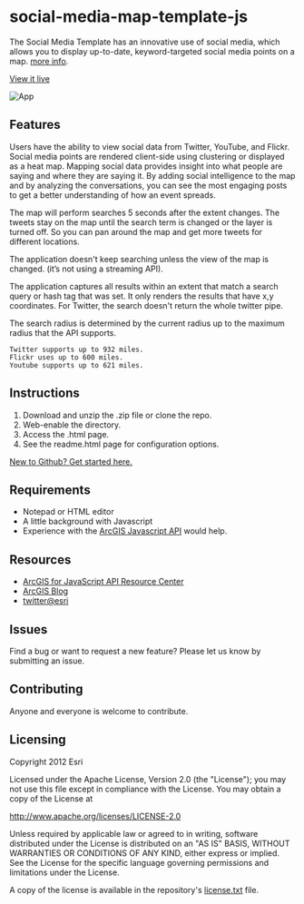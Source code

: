 # social-media-map-template-js

The Social Media Template has an innovative use of social media, which allows you to display up-to-date, keyword-targeted social media points on a map. [more info](http://www.arcgis.com/home/item.html?id=18230986538047b4b761715f0b5dd913).

[View it live](http://www.arcgis.com/apps/SocialMedia/index.html)

![App](https://raw.github.com/Esri/social-media-map-template-js/master/resources/item.png) 

## Features
Users have the ability to view social data from Twitter, YouTube, and Flickr. Social media points are rendered client-side using clustering or displayed as a heat map. Mapping social data provides insight into what people are saying and where they are saying it. By adding social intelligence to the map and by analyzing the conversations, you can see the most engaging posts to get a better understanding of how an event spreads.

The map will perform searches 5 seconds after the extent changes. The tweets stay on the map until the search term is changed or the layer is turned off. So you can pan around the map and get more tweets for different locations.

The application doesn't keep searching unless the view of the map is changed. (it’s not using a streaming API).

The application captures all results within an extent that match a search query or hash tag that was set. It only renders the results that have x,y coordinates. For Twitter, the search doesn't return the whole twitter pipe.

The search radius is determined by the current radius up to the maximum radius that the API supports.

    Twitter supports up to 932 miles.
    Flickr uses up to 600 miles.
    Youtube supports up to 621 miles.

## Instructions

1. Download and unzip the .zip file or clone the repo.
2. Web-enable the directory.
3. Access the .html page.
4. See the readme.html page for configuration options.

 [New to Github? Get started here.](https://github.com/)

## Requirements

* Notepad or HTML editor
* A little background with Javascript
* Experience with the [ArcGIS Javascript API](http://www.esri.com/) would help.

## Resources

* [ArcGIS for JavaScript API Resource Center](http://help.arcgis.com/en/webapi/javascript/arcgis/index.html)
* [ArcGIS Blog](http://blogs.esri.com/esri/arcgis/)
* [twitter@esri](http://twitter.com/esri)

## Issues

Find a bug or want to request a new feature?  Please let us know by submitting an issue.

## Contributing

Anyone and everyone is welcome to contribute. 

## Licensing
Copyright 2012 Esri

Licensed under the Apache License, Version 2.0 (the "License");
you may not use this file except in compliance with the License.
You may obtain a copy of the License at

   http://www.apache.org/licenses/LICENSE-2.0

Unless required by applicable law or agreed to in writing, software
distributed under the License is distributed on an "AS IS" BASIS,
WITHOUT WARRANTIES OR CONDITIONS OF ANY KIND, either express or implied.
See the License for the specific language governing permissions and
limitations under the License.

A copy of the license is available in the repository's [license.txt](https://raw.github.com/Esri/switch-basemaps-js/master/license.txt) file.
